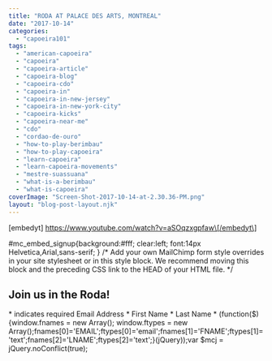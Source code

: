 ```yaml
---
title: "RODA AT PALACE DES ARTS, MONTREAL"
date: "2017-10-14"
categories: 
  - "capoeira101"
tags: 
  - "american-capoeira"
  - "capoeira"
  - "capoeira-article"
  - "capoeira-blog"
  - "capoeira-cdo"
  - "capoeira-in"
  - "capoeira-in-new-jersey"
  - "capoeira-in-new-york-city"
  - "capoeira-kicks"
  - "capoeira-near-me"
  - "cdo"
  - "cordao-de-ouro"
  - "how-to-play-berimbau"
  - "how-to-play-capoeira"
  - "learn-capoeira"
  - "learn-capoeira-movements"
  - "mestre-suassuana"
  - "what-is-a-berimbau"
  - "what-is-capoeira"
coverImage: "Screen-Shot-2017-10-14-at-2.30.36-PM.png"
layout: "blog-post-layout.njk"
---
```


\[embedyt\] https://www.youtube.com/watch?v=aSOqzxgpfaw\[/embedyt\]

#mc\_embed\_signup{background:#fff; clear:left; font:14px Helvetica,Arial,sans-serif; } /\* Add your own MailChimp form style overrides in your site stylesheet or in this style block. We recommend moving this block and the preceding CSS link to the HEAD of your HTML file. \*/

## Join us in the Roda!

\* indicates required Email Address \* First Name \* Last Name \* (function($) {window.fnames = new Array(); window.ftypes = new Array();fnames\[0\]='EMAIL';ftypes\[0\]='email';fnames\[1\]='FNAME';ftypes\[1\]='text';fnames\[2\]='LNAME';ftypes\[2\]='text';}(jQuery));var $mcj = jQuery.noConflict(true);
